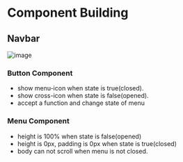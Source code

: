# Component Building

## Navbar

![image](https://github.com/anthonybchung/fictional-tribble/assets/99620815/25ef402a-3cc0-47e8-b76f-6f9a1b12e7f3)

### Button Component

- show menu-icon when state is true(closed).
- show cross-icon when state is false(opened).
- accept a function and change state of menu

### Menu Component

- height is 100% when state is false(opened)
- height is 0px, padding is 0px when state is true(closed)
- body can not scroll when menu is not closed.
